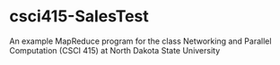 # csci415-SalesTest
An example MapReduce program for the class Networking and Parallel Computation (CSCI 415) at North Dakota State University
